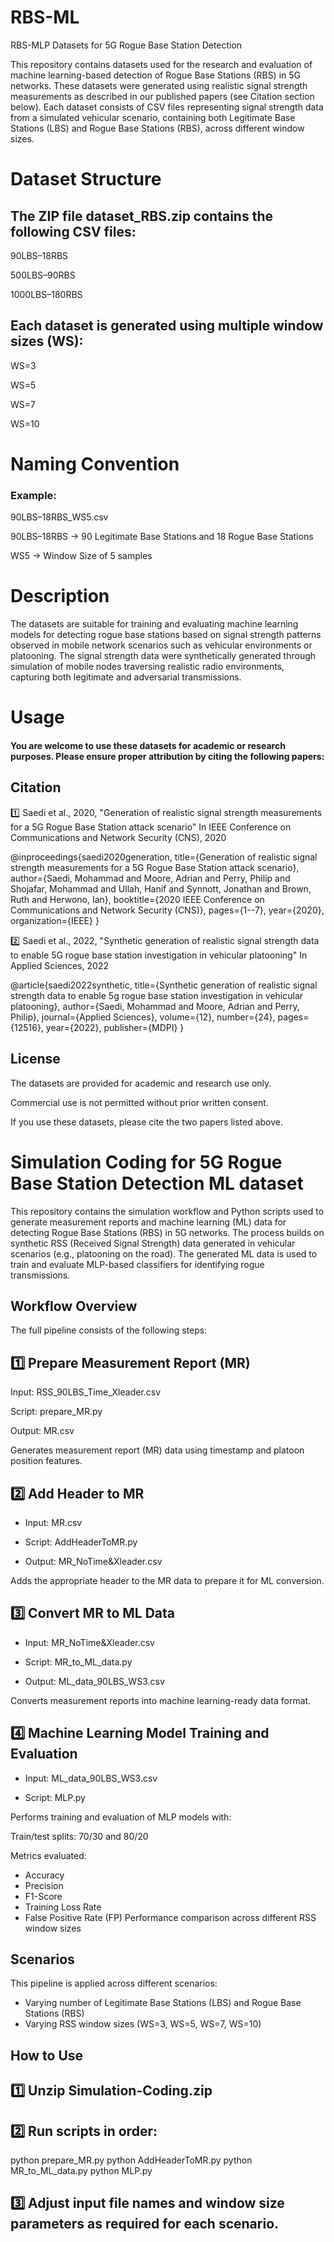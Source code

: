 # RBS-ML

RBS-MLP Datasets for 5G Rogue Base Station Detection

This repository contains datasets used for the research and evaluation of machine learning-based detection of Rogue Base Stations (RBS) in 5G networks. These datasets were generated using realistic signal strength measurements as described in our published papers (see Citation section below).
Each dataset consists of CSV files representing signal strength data from a simulated vehicular scenario, containing both Legitimate Base Stations (LBS) and Rogue Base Stations (RBS), across different window sizes.

# Dataset Structure
## The ZIP file dataset_RBS.zip contains the following CSV files:
90LBS–18RBS

500LBS–90RBS

1000LBS–180RBS
## Each dataset is generated using multiple window sizes (WS):
WS=3

WS=5

WS=7

WS=10
# Naming Convention
### Example:
90LBS–18RBS_WS5.csv

90LBS–18RBS → 90 Legitimate Base Stations and 18 Rogue Base Stations

WS5 → Window Size of 5 samples
# Description
The datasets are suitable for training and evaluating machine learning models for detecting rogue base stations based on signal strength patterns observed in mobile network scenarios such as vehicular environments or platooning.
The signal strength data were synthetically generated through simulation of mobile nodes traversing realistic radio environments, capturing both legitimate and adversarial transmissions.
# Usage
#### You are welcome to use these datasets for academic or research purposes. Please ensure proper attribution by citing the following papers:
## Citation
1️⃣ Saedi et al., 2020, "Generation of realistic signal strength measurements for a 5G Rogue Base Station attack scenario"
In IEEE Conference on Communications and Network Security (CNS), 2020

@inproceedings{saedi2020generation,
  title={Generation of realistic signal strength measurements for a 5G Rogue Base Station attack scenario},
  author={Saedi, Mohammad and Moore, Adrian and Perry, Philip and Shojafar, Mohammad and Ullah, Hanif and Synnott, Jonathan and Brown, Ruth and Herwono, Ian},
  booktitle={2020 IEEE Conference on Communications and Network Security (CNS)},
  pages={1--7},
  year={2020},
  organization={IEEE}
}

2️⃣ Saedi et al., 2022, "Synthetic generation of realistic signal strength data to enable 5G rogue base station investigation in vehicular platooning"
In Applied Sciences, 2022

@article{saedi2022synthetic,
  title={Synthetic generation of realistic signal strength data to enable 5g rogue base station investigation in vehicular platooning},
  author={Saedi, Mohammad and Moore, Adrian and Perry, Philip},
  journal={Applied Sciences},
  volume={12},
  number={24},
  pages={12516},
  year={2022},
  publisher={MDPI}
}
## License
The datasets are provided for academic and research use only.

Commercial use is not permitted without prior written consent.

If you use these datasets, please cite the two papers listed above.


# Simulation Coding for 5G Rogue Base Station Detection ML dataset

This repository contains the simulation workflow and Python scripts used to generate measurement reports and machine learning (ML) data for detecting Rogue Base Stations (RBS) in 5G networks. The process builds on synthetic RSS (Received Signal Strength) data generated in vehicular scenarios (e.g., platooning on the road).
The generated ML data is used to train and evaluate MLP-based classifiers for identifying rogue transmissions.
## Workflow Overview
The full pipeline consists of the following steps:

## 1️⃣ Prepare Measurement Report (MR)
Input: RSS_90LBS_Time_Xleader.csv

Script: prepare_MR.py

Output: MR.csv

Generates measurement report (MR) data using timestamp and platoon position features.
## 2️⃣ Add Header to MR
* Input: MR.csv

* Script: AddHeaderToMR.py

* Output: MR_NoTime&Xleader.csv

Adds the appropriate header to the MR data to prepare it for ML conversion.
## 3️⃣ Convert MR to ML Data
* Input: MR_NoTime&Xleader.csv

* Script: MR_to_ML_data.py

* Output: ML_data_90LBS_WS3.csv

Converts measurement reports into machine learning-ready data format.
## 4️⃣ Machine Learning Model Training and Evaluation
* Input: ML_data_90LBS_WS3.csv

* Script: MLP.py

Performs training and evaluation of MLP models with:

Train/test splits: 70/30 and 80/20

Metrics evaluated:

* Accuracy
* Precision
* F1-Score
* Training Loss Rate
* False Positive Rate (FP)
Performance comparison across different RSS window sizes
## Scenarios
This pipeline is applied across different scenarios:
* Varying number of Legitimate Base Stations (LBS) and Rogue Base Stations (RBS)
* Varying RSS window sizes (WS=3, WS=5, WS=7, WS=10)
## How to Use
## 1️⃣ Unzip Simulation-Coding.zip
## 2️⃣ Run scripts in order:
python prepare_MR.py
python AddHeaderToMR.py
python MR_to_ML_data.py
python MLP.py
## 3️⃣ Adjust input file names and window size parameters as required for each scenario.








